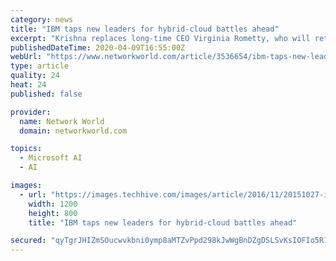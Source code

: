 ```yaml
---
category: news
title: "IBM taps new leaders for hybrid-cloud battles ahead"
excerpt: "Krishna replaces long-time CEO Virginia Rometty, who will retire at the end of the year, and the package of executive moves solidifies the team that will lead Big Blue into to hybrid-cloud world where it will battle Amazon, Google and Microsoft ... Our technologies and services help banks run credit-card transactions, businesses run supply ..."
publishedDateTime: 2020-04-09T16:55:00Z
webUrl: "https://www.networkworld.com/article/3536654/ibm-taps-new-leaders-for-hybrid-cloud-battles-ahead.html"
type: article
quality: 24
heat: 24
published: false

provider:
  name: Network World
  domain: networkworld.com

topics:
  - Microsoft AI
  - AI

images:
  - url: "https://images.techhive.com/images/article/2016/11/20151027-ibm-sign-100625227-orig-100696117-large.3x2.jpg"
    width: 1200
    height: 800
    title: "IBM taps new leaders for hybrid-cloud battles ahead"

secured: "qyTgrJHIZmSOucwvkbni0ymp8aMTZvPpd298kJwWgBnDZgDSLSvKsIOFIo5R1tix+l74vj5Ov/XsMg4cDJ5xoYLvKG4z8p31N8o5l0SBAvzkGSeC7ua4NHCTIFeNUw0j24qglCegQKg96P73gpin7noXbksh5nPlufuod9IPPMYhc7yyMlrWcjFKycEVw5PhiSSYEYWK/KaTPAmSCS+/qwfCcHYEDOpTEWIfoZWIFc4anoLunWbAVKcCt5krsGDyjKd44nvP7dsdLyjFimR04WxiQiQ/qLgHm+t/OA92b3LjlX4DyR8sDba/Bhk8OGTr;FaN8615xMPfXDzbMADKzWw=="
---
```


